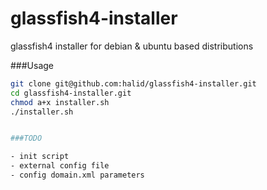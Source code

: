 glassfish4-installer
====================

glassfish4 installer for debian &amp; ubuntu based distributions


###Usage

```bash
git clone git@github.com:halid/glassfish4-installer.git
cd glassfish4-installer.git
chmod a+x installer.sh
./installer.sh


###TODO

- init script
- external config file
- config domain.xml parameters
